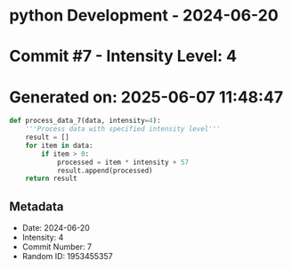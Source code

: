 ﻿# python Development - 2024-06-20
# Commit #7 - Intensity Level: 4
# Generated on: 2025-06-07 11:48:47
```python
def process_data_7(data, intensity=4):
    '''Process data with specified intensity level'''
    result = []
    for item in data:
        if item > 0:
            processed = item * intensity + 57
            result.append(processed)
    return result
```
## Metadata
- Date: 2024-06-20
- Intensity: 4
- Commit Number: 7
- Random ID: 1953455357
